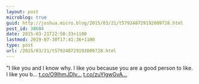 ```yaml
---
layout: post
microblog: true
guid: http://joshua.micro.blog/2015/03/21/t579248729192009728.html
post_id: 38604
date: 2015-03-21T22:50:33+1100
lastmod: 2019-07-30T17:41:36+1100
type: post
url: /2015/03/21/t579248729192009728.html
---
```

"I like you and I know why. I like you because you are a good person to like. I like you b… [t.co/O9lhmJDIv...](http://t.co/O9lhmJDIvA) [t.co/zuYlgwGvA...](http://t.co/zuYlgwGvAE)
